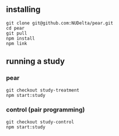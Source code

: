 ## installing
```
git clone git@github.com:NUDelta/pear.git
cd pear
git pull
npm install
npm link
```

## running a study

### pear
```
git checkout study-treatment
npm start:study
```

### control (pair programming)
```
git checkout study-control
npm start:study
```